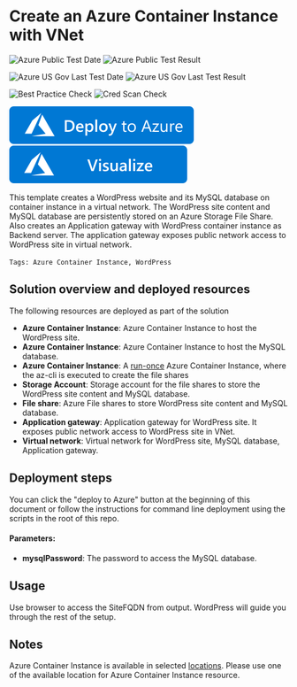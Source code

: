 # Create an Azure Container Instance with VNet

![Azure Public Test Date](https://azurequickstartsservice.blob.core.windows.net/badges/201-aci-wordpress-vnet/PublicLastTestDate.svg)
![Azure Public Test Result](https://azurequickstartsservice.blob.core.windows.net/badges/201-aci-wordpress-vnet/PublicDeployment.svg)

![Azure US Gov Last Test Date](https://azurequickstartsservice.blob.core.windows.net/badges/201-aci-wordpress-vnet/FairfaxLastTestDate.svg)
![Azure US Gov Last Test Result](https://azurequickstartsservice.blob.core.windows.net/badges/201-aci-wordpress-vnet/FairfaxDeployment.svg)

![Best Practice Check](https://azurequickstartsservice.blob.core.windows.net/badges/201-aci-wordpress-vnet/BestPracticeResult.svg)
![Cred Scan Check](https://azurequickstartsservice.blob.core.windows.net/badges/201-aci-wordpress-vnet/CredScanResult.svg)

[![Deploy To Azure](https://raw.githubusercontent.com/Azure/azure-quickstart-templates/master/1-CONTRIBUTION-GUIDE/images/deploytoazure.svg?sanitize=true)](https://portal.azure.com/#create/Microsoft.Template/uri/https%3A%2F%2Fraw.githubusercontent.com%2FAzure%2Fazure-quickstart-templates%2Fmaster%2F201-aci-wordpress-vnet%2Fazuredeploy.json)
[![Visualize](https://raw.githubusercontent.com/Azure/azure-quickstart-templates/master/1-CONTRIBUTION-GUIDE/images/visualizebutton.svg?sanitize=true)](http://armviz.io/#/?load=https%3A%2F%2Fraw.githubusercontent.com%2FAzure%2Fazure-quickstart-templates%2Fmaster%2F201-aci-wordpress-vnet%2Fazuredeploy.json)

This template creates a WordPress website and its MySQL database on container
instance in a virtual network. The WordPress site content and MySQL database are
persistently stored on an Azure Storage File Share. Also creates an Application
gateway with WordPress container instance as Backend server. The application
gateway exposes public network access to WordPress site in virtual network.

`Tags: Azure Container Instance, WordPress`

## Solution overview and deployed resources

The following resources are deployed as part of the solution

- **Azure Container Instance**: Azure Container Instance to host the WordPress
  site.
- **Azure Container Instance**: Azure Container Instance to host the MySQL
  database.
- **Azure Container Instance**: A
  [run-once](https://docs.microsoft.com/en-us/azure/container-instances/container-instances-restart-policy#container-restart-policy)
  Azure Container Instance, where the az-cli is executed to create the file
  shares
- **Storage Account**: Storage account for the file shares to store the
  WordPress site content and MySQL database.
- **File share**: Azure File shares to store WordPress site content and MySQL
  database.
- **Application gateway**: Application gateway for WordPress site. It exposes
  public network access to WordPress site in VNet.
- **Virtual network**: Virtual network for WordPress site, MySQL database,
  Application gateway.

## Deployment steps

You can click the "deploy to Azure" button at the beginning of this document or
follow the instructions for command line deployment using the scripts in the
root of this repo.

#### Parameters:

- **mysqlPassword**: The password to access the MySQL database.

## Usage

Use browser to access the SiteFQDN from output. WordPress will guide you through
the rest of the setup.

## Notes

Azure Container Instance is available in selected
[locations](https://docs.microsoft.com/en-us/azure/container-instances/container-instances-quotas#region-availability).
Please use one of the available location for Azure Container Instance resource.
